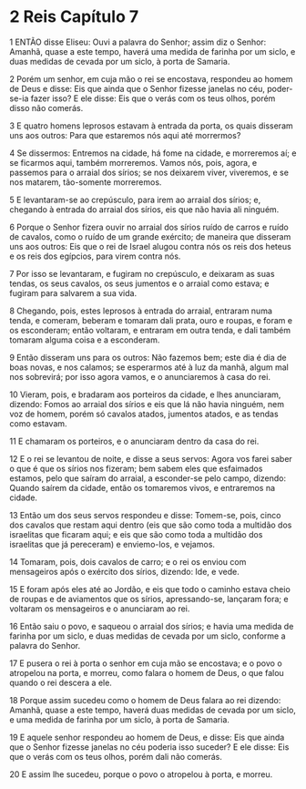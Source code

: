 # 2 Reis Capítulo 7

1	ENTÃO disse Eliseu: Ouvi a palavra do Senhor; assim diz o Senhor: Amanhã, quase a este tempo, haverá uma medida de farinha por um siclo, e duas medidas de cevada por um siclo, à porta de Samaria.

2	Porém um senhor, em cuja mão o rei se encostava, respondeu ao homem de Deus e disse: Eis que ainda que o Senhor fizesse janelas no céu, poder-se-ia fazer isso? E ele disse: Eis que o verás com os teus olhos, porém disso não comerás.

3	E quatro homens leprosos estavam à entrada da porta, os quais disseram uns aos outros: Para que estaremos nós aqui até morrermos?

4	Se dissermos: Entremos na cidade, há fome na cidade, e morreremos aí; e se ficarmos aqui, também morreremos. Vamos nós, pois, agora, e passemos para o arraial dos sírios; se nos deixarem viver, viveremos, e se nos matarem, tão-somente morreremos.

5	E levantaram-se ao crepúsculo, para irem ao arraial dos sírios; e, chegando à entrada do arraial dos sírios, eis que não havia ali ninguém.

6	Porque o Senhor fizera ouvir no arraial dos sírios ruído de carros e ruído de cavalos, como o ruído de um grande exército; de maneira que disseram uns aos outros: Eis que o rei de Israel alugou contra nós os reis dos heteus e os reis dos egípcios, para virem contra nós.

7	Por isso se levantaram, e fugiram no crepúsculo, e deixaram as suas tendas, os seus cavalos, os seus jumentos e o arraial como estava; e fugiram para salvarem a sua vida.

8	Chegando, pois, estes leprosos à entrada do arraial, entraram numa tenda, e comeram, beberam e tomaram dali prata, ouro e roupas, e foram e os esconderam; então voltaram, e entraram em outra tenda, e dali também tomaram alguma coisa e a esconderam.

9	Então disseram uns para os outros: Não fazemos bem; este dia é dia de boas novas, e nos calamos; se esperarmos até à luz da manhã, algum mal nos sobrevirá; por isso agora vamos, e o anunciaremos à casa do rei.

10	Vieram, pois, e bradaram aos porteiros da cidade, e lhes anunciaram, dizendo: Fomos ao arraial dos sírios e eis que lá não havia ninguém, nem voz de homem, porém só cavalos atados, jumentos atados, e as tendas como estavam.

11	E chamaram os porteiros, e o anunciaram dentro da casa do rei.

12	E o rei se levantou de noite, e disse a seus servos: Agora vos farei saber o que é que os sírios nos fizeram; bem sabem eles que esfaimados estamos, pelo que saíram do arraial, a esconder-se pelo campo, dizendo: Quando saírem da cidade, então os tomaremos vivos, e entraremos na cidade.

13	Então um dos seus servos respondeu e disse: Tomem-se, pois, cinco dos cavalos que restam aqui dentro (eis que são como toda a multidão dos israelitas que ficaram aqui; e eis que são como toda a multidão dos israelitas que já pereceram) e enviemo-los, e vejamos.

14	Tomaram, pois, dois cavalos de carro; e o rei os enviou com mensageiros após o exército dos sírios, dizendo: Ide, e vede.

15	E foram após eles até ao Jordão, e eis que todo o caminho estava cheio de roupas e de aviamentos que os sírios, apressando-se, lançaram fora; e voltaram os mensageiros e o anunciaram ao rei.

16	Então saiu o povo, e saqueou o arraial dos sírios; e havia uma medida de farinha por um siclo, e duas medidas de cevada por um siclo, conforme a palavra do Senhor.

17	E pusera o rei à porta o senhor em cuja mão se encostava; e o povo o atropelou na porta, e morreu, como falara o homem de Deus, o que falou quando o rei descera a ele.

18	Porque assim sucedeu como o homem de Deus falara ao rei dizendo: Amanhã, quase a este tempo, haverá duas medidas de cevada por um siclo, e uma medida de farinha por um siclo, à porta de Samaria.

19	E aquele senhor respondeu ao homem de Deus, e disse: Eis que ainda que o Senhor fizesse janelas no céu poderia isso suceder? E ele disse: Eis que o verás com os teus olhos, porém dali não comerás.

20	E assim lhe sucedeu, porque o povo o atropelou à porta, e morreu.

